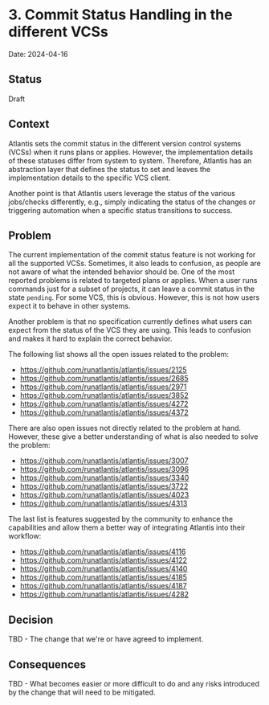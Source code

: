 # 3. Commit Status Handling in the different VCSs

Date: 2024-04-16

## Status

Draft

## Context

Atlantis sets the commit status in the different version control systems (VCSs)
when it runs plans or applies. However, the implementation details of these
statuses differ from system to system. Therefore, Atlantis has an abstraction
layer that defines the status to set and leaves the implementation details to
the specific VCS client.

Another point is that Atlantis users leverage the status of the various
jobs/checks differently, e.g., simply indicating the status of the changes
or triggering automation when a specific status transitions to success.

## Problem

The current implementation of the commit status feature is not working for all
the supported VCSs. Sometimes, it also leads to confusion, as people are not
aware of what the intended behavior should be. One of the most reported problems
is related to targeted plans or applies. When a user runs commands just for a
subset of projects, it can leave a commit status in the state `pending`. For
some VCS, this is obvious. However, this is not how users expect it to behave in
other systems.

Another problem is that no specification currently defines what users can expect
from the status of the VCS they are using. This leads to confusion and makes it
hard to explain the correct behavior.

The following list shows all the open issues related to the problem:

- https://github.com/runatlantis/atlantis/issues/2125
- https://github.com/runatlantis/atlantis/issues/2685
- https://github.com/runatlantis/atlantis/issues/2971
- https://github.com/runatlantis/atlantis/issues/3852
- https://github.com/runatlantis/atlantis/issues/4272
- https://github.com/runatlantis/atlantis/issues/4372

There are also open issues not directly related to the problem at hand. However,
these give a better understanding of what is also needed to solve the problem:

- https://github.com/runatlantis/atlantis/issues/3007
- https://github.com/runatlantis/atlantis/issues/3096
- https://github.com/runatlantis/atlantis/issues/3340
- https://github.com/runatlantis/atlantis/issues/3722
- https://github.com/runatlantis/atlantis/issues/4023
- https://github.com/runatlantis/atlantis/issues/4313

The last list is features suggested by the community to enhance the capabilities
and allow them a better way of integrating Atlantis into their workflow:

- https://github.com/runatlantis/atlantis/issues/4116
- https://github.com/runatlantis/atlantis/issues/4122
- https://github.com/runatlantis/atlantis/issues/4140
- https://github.com/runatlantis/atlantis/issues/4185
- https://github.com/runatlantis/atlantis/issues/4187
- https://github.com/runatlantis/atlantis/issues/4282

## Decision

TBD - The change that we're or have agreed to implement.

## Consequences

TBD - What becomes easier or more difficult to do and any risks introduced by the change that will need to be mitigated.
